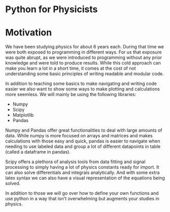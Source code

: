 # Python for Physicists
# Motivation
We have been studying physics for about 6 years each. During that time we were both exposed to programming in different ways. For us that exposure was quite abrupt, as we were introduced to programming without any prior knowledge and were told to produce results. While this cold approach can make you learn a lot in a short time, it comes at the cost of not understanding some basic principles of writing readable and modular code.

In addition to teaching some basics to make navigating and writing code easier we also want to show some ways to make plotting and calculations more seemless. We will mainly be using the following libraries:

* Numpy
* Scipy
* Matplotlib
* Pandas

Numpy and Pandas offer great functionalities to deal with large amounts of data. While numpy is more focused on arrays and matrices and makes calculations with those easy and quick, pandas is easier to navigate when needing to use labeled data and group a lot of different datapoints in table (called a dataframe in pandas).

Scipy offers a plethora of analysis tools from data fitting and signal processing to simply having a lot of physics constants ready for import. It can also solve differentials and integrals analytically. And with some extra latex syntax we can also have a visual representation of the equations being solved.

In addition to those we will go over how to define your own functions and use python in a way that isn't overwhelming but augments your studies in physics.
